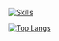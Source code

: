 [![Skills](https://skillicons.dev/icons?i=py,java,mysql,git,gradle,maven,html,css,bootstrap,js,eclipse,vscode,github&perline=5)](https://skillicons.dev)

[![Top Langs](https://github-readme-stats.vercel.app/api/top-langs/?username=Gallardo7761&layout=pie)](https://github.com/Gallardo7761/repositories)
